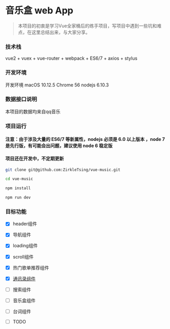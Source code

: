 # 音乐盒 web App

> 本项目的初衷是学习Vue全家桶后的练手项目，写项目中遇到一些坑和难点，在这里总结出来，与大家分享。

### 技术栈

vue2 + vuex + vue-router + webpack + ES6/7 + axios + stylus

### 开发环境

开发环境 macOS 10.12.5 Chrome 56  nodejs 6.10.3

### 数据接口说明

本项目的数据均来自qq音乐

### 项目运行

#### 注意：由于涉及大量的 ES6/7 等新属性，nodejs 必须是 6.0 以上版本 ，node 7 是先行版，有可能会出问题，建议使用 node 6 稳定版

#### 项目还在开发中，不定期更新

```Bash
git clone git@github.com:ZirkleTsing/vue-music.git 

cd vue-music

npm install

npm run dev
```

### 目标功能

- [x] header组件
- [x] 导航组件
- [x] loading组件
- [x] scroll组件
- [x] 热门歌单推荐组件
- [x] [通讯录组件](https://github.com/ZirkleTsing/vue-music/blob/master/src/doc/listview.md)
- [ ] 搜索组件
- [ ] 音乐盒组件
- [ ] 台词组件
- [ ] TODO

